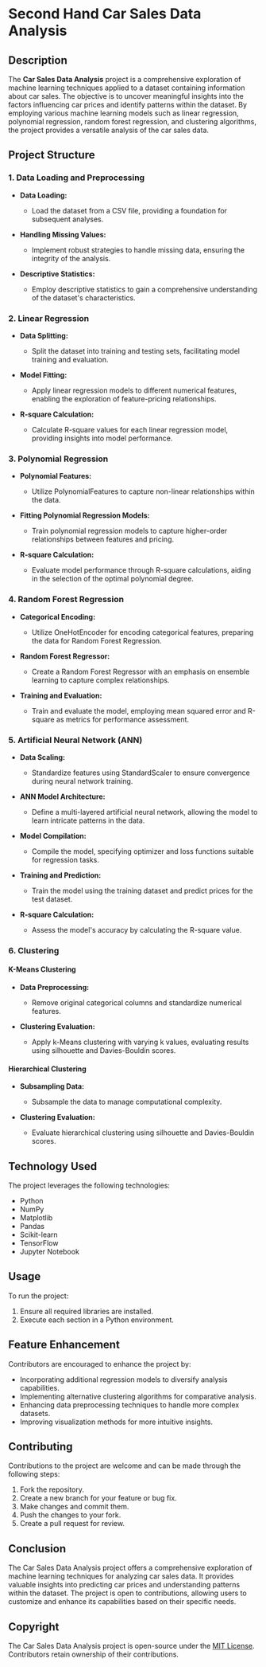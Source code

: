 # Second Hand Car Sales Data Analysis

## Description

The **Car Sales Data Analysis** project is a comprehensive exploration of machine learning techniques applied to a dataset containing information about car sales. The objective is to uncover meaningful insights into the factors influencing car prices and identify patterns within the dataset. By employing various machine learning models such as linear regression, polynomial regression, random forest regression, and clustering algorithms, the project provides a versatile analysis of the car sales data.

## Project Structure

### 1. Data Loading and Preprocessing

- **Data Loading:**
  - Load the dataset from a CSV file, providing a foundation for subsequent analyses.

- **Handling Missing Values:**
  - Implement robust strategies to handle missing data, ensuring the integrity of the analysis.

- **Descriptive Statistics:**
  - Employ descriptive statistics to gain a comprehensive understanding of the dataset's characteristics.

### 2. Linear Regression

- **Data Splitting:**
  - Split the dataset into training and testing sets, facilitating model training and evaluation.

- **Model Fitting:**
  - Apply linear regression models to different numerical features, enabling the exploration of feature-pricing relationships.

- **R-square Calculation:**
  - Calculate R-square values for each linear regression model, providing insights into model performance.

### 3. Polynomial Regression

- **Polynomial Features:**
  - Utilize PolynomialFeatures to capture non-linear relationships within the data.

- **Fitting Polynomial Regression Models:**
  - Train polynomial regression models to capture higher-order relationships between features and pricing.

- **R-square Calculation:**
  - Evaluate model performance through R-square calculations, aiding in the selection of the optimal polynomial degree.

### 4. Random Forest Regression

- **Categorical Encoding:**
  - Utilize OneHotEncoder for encoding categorical features, preparing the data for Random Forest Regression.

- **Random Forest Regressor:**
  - Create a Random Forest Regressor with an emphasis on ensemble learning to capture complex relationships.

- **Training and Evaluation:**
  - Train and evaluate the model, employing mean squared error and R-square as metrics for performance assessment.

### 5. Artificial Neural Network (ANN)

- **Data Scaling:**
  - Standardize features using StandardScaler to ensure convergence during neural network training.

- **ANN Model Architecture:**
  - Define a multi-layered artificial neural network, allowing the model to learn intricate patterns in the data.

- **Model Compilation:**
  - Compile the model, specifying optimizer and loss functions suitable for regression tasks.

- **Training and Prediction:**
  - Train the model using the training dataset and predict prices for the test dataset.

- **R-square Calculation:**
  - Assess the model's accuracy by calculating the R-square value.

### 6. Clustering

#### K-Means Clustering

- **Data Preprocessing:**
  - Remove original categorical columns and standardize numerical features.

- **Clustering Evaluation:**
  - Apply k-Means clustering with varying k values, evaluating results using silhouette and Davies-Bouldin scores.

#### Hierarchical Clustering

- **Subsampling Data:**
  - Subsample the data to manage computational complexity.

- **Clustering Evaluation:**
  - Evaluate hierarchical clustering using silhouette and Davies-Bouldin scores.

## Technology Used

The project leverages the following technologies:

- Python
- NumPy
- Matplotlib
- Pandas
- Scikit-learn
- TensorFlow
- Jupyter Notebook

## Usage

To run the project:

1. Ensure all required libraries are installed.
2. Execute each section in a Python environment.

## Feature Enhancement

Contributors are encouraged to enhance the project by:

- Incorporating additional regression models to diversify analysis capabilities.
- Implementing alternative clustering algorithms for comparative analysis.
- Enhancing data preprocessing techniques to handle more complex datasets.
- Improving visualization methods for more intuitive insights.

## Contributing

Contributions to the project are welcome and can be made through the following steps:

1. Fork the repository.
2. Create a new branch for your feature or bug fix.
3. Make changes and commit them.
4. Push the changes to your fork.
5. Create a pull request for review.

## Conclusion

The Car Sales Data Analysis project offers a comprehensive exploration of machine learning techniques for analyzing car sales data. It provides valuable insights into predicting car prices and understanding patterns within the dataset. The project is open to contributions, allowing users to customize and enhance its capabilities based on their specific needs.

## Copyright

The Car Sales Data Analysis project is open-source under the [MIT License](LICENSE). Contributors retain ownership of their contributions.
